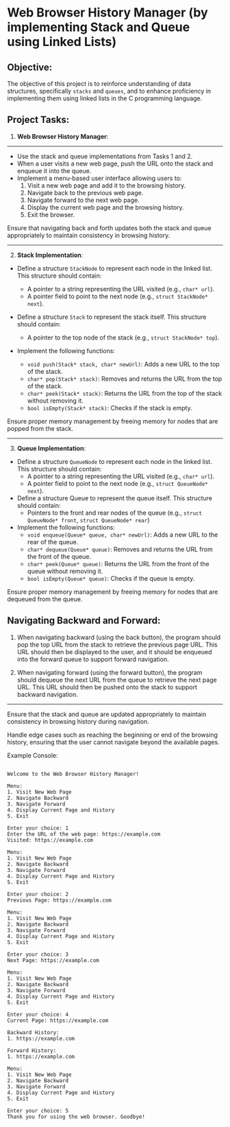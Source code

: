 # Web Browser History Manager (by implementing Stack and Queue using Linked Lists)

## Objective:
The objective of this project is to reinforce understanding of data structures, specifically `stacks` and `queues`, and to enhance proficiency in implementing them using linked lists in the C programming language.


## Project Tasks:

1. **Web Browser History Manager**:
---

* Use the stack and queue implementations from Tasks 1 and 2.
* When a user visits a new web page, push the URL onto the stack and enqueue it into the queue.
* Implement a menu-based user interface allowing users to:
    1. Visit a new web page and add it to the browsing history.
    2. Navigate back to the previous web page.
    3. Navigate forward to the next web page.
    4. Display the current web page and the browsing history.
    5. Exit the browser.

Ensure that navigating back and forth updates both the stack and queue appropriately to maintain consistency in browsing history.

---

2. **Stack Implementation**:

* Define a structure `StackNode` to represent each node in the linked list. This structure should contain:
    *   A pointer to a string representing the URL visited (e.g., `char* url`).
    * A pointer field to point to the next node (e.g., `struct StackNode* next`).

* Define a structure `Stack` to represent the stack itself. This structure should contain:
    * A pointer to the top node of the stack (e.g., `struct StackNode* top`).

* Implement the following functions:
    * `void push(Stack* stack, char* newUrl)`: Adds a new URL to the top of the stack.
    * `char* pop(Stack* stack)`: Removes and returns the URL from the top of the stack.
    * `char* peek(Stack* stack)`: Returns the URL from the top of the stack without removing it.
    * `bool isEmpty(Stack* stack)`: Checks if the stack is empty.

Ensure proper memory management by freeing memory for nodes that are popped from the stack.

---

3. **Queue Implementation**:

* Define a structure `QueueNode` to represent each node in the linked list. This structure should contain:
    * A pointer to a string representing the URL visited (e.g., `char* url`).
    * A pointer field to point to the next node (e.g., `struct QueueNode* next`).
* Define a structure Queue to represent the queue itself. This structure should contain:
    * Pointers to the front and rear nodes of the queue (e.g., `struct QueueNode* front`, `struct QueueNode* rear`)
* Implement the following functions:
    * `void enqueue(Queue* queue, char* newUrl)`: Adds a new URL to the rear of the queue.
    * `char* dequeue(Queue* queue)`: Removes and returns the URL from the front of the queue.
    * `char* peek(Queue* queue)`: Returns the URL from the front of the queue without removing it.
    * `bool isEmpty(Queue* queue)`: Checks if the queue is empty.
    
Ensure proper memory management by freeing memory for nodes that are dequeued from the queue.


## **Navigating Backward and Forward**:

1. When navigating backward (using the back button), the program should pop the top URL from the stack to retrieve the previous page URL. This URL should then be displayed to the user, and it should be enqueued into the forward queue to support forward navigation.
 
2. When navigating forward (using the forward button), the program should dequeue the next URL from the queue to retrieve the next page URL. This URL should then be pushed onto the stack to support backward navigation.

---    
   
Ensure that the stack and queue are updated appropriately to maintain consistency in browsing history during navigation.

Handle edge cases such as reaching the beginning or end of the browsing history, ensuring that the user cannot navigate beyond the available pages.

Example Console:

```

Welcome to the Web Browser History Manager!

Menu:
1. Visit New Web Page
2. Navigate Backward
3. Navigate Forward
4. Display Current Page and History
5. Exit

Enter your choice: 1
Enter the URL of the web page: https://example.com
Visited: https://example.com

Menu:
1. Visit New Web Page
2. Navigate Backward
3. Navigate Forward
4. Display Current Page and History
5. Exit

Enter your choice: 2
Previous Page: https://example.com

Menu:
1. Visit New Web Page
2. Navigate Backward
3. Navigate Forward
4. Display Current Page and History
5. Exit

Enter your choice: 3
Next Page: https://example.com

Menu:
1. Visit New Web Page
2. Navigate Backward
3. Navigate Forward
4. Display Current Page and History
5. Exit

Enter your choice: 4
Current Page: https://example.com

Backward History:
1. https://example.com

Forward History:
1. https://example.com

Menu:
1. Visit New Web Page
2. Navigate Backward
3. Navigate Forward
4. Display Current Page and History
5. Exit

Enter your choice: 5
Thank you for using the web browser. Goodbye!


```


